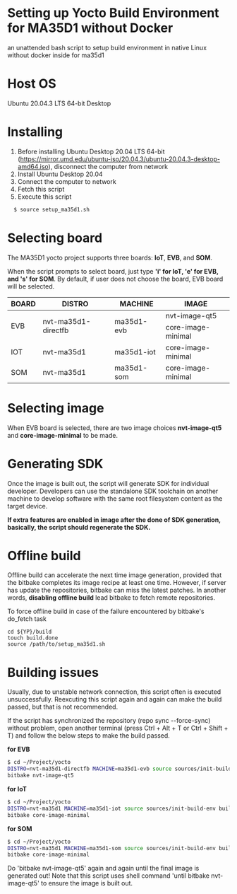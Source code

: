 # Setting up Yocto Build Environment for MA35D1 without Docker
 an unattended bash script to setup build  environment in native Linux without docker inside for ma35d1

# Host OS
Ubuntu 20.04.3 LTS 64-bit Desktop

# Installing
1. Before installing Ubuntu Desktop 20.04 LTS 64-bit (https://mirror.umd.edu/ubuntu-iso/20.04.3/ubuntu-20.04.3-desktop-amd64.iso), disconnect the computer from network
2. Install Ubuntu Desktop 20.04
3. Connect the computer to network
4. Fetch this script
5. Execute this script

```bash
  $ source setup_ma35d1.sh
```

# Selecting board
The MA35D1 yocto project supports three boards: **IoT**, **EVB**, and **SOM**.

When the script prompts to select board, just type **'i' for IoT, 'e' for EVB, and 's' for SOM**. By default, if user does not choose the board, EVB board will be selected. 

<table>
  <thead>
    <tr>
      <th>BOARD</th>
      <th>DISTRO</th>
      <th>MACHINE</th>
      <th>IMAGE</th>
    </tr>
  </thead>
  <tbody>
    <tr>
      <td rowspan="2">EVB</td>
      <td rowspan="2">nvt-ma35d1-directfb</td>
      <td rowspan="2">ma35d1-evb</td>
      <td>nvt-image-qt5</td>
    </tr>
    <tr><td>core-image-minimal</td></tr>
   
   <tr>
      <td>IOT</td>
      <td>nvt-ma35d1</td>
      <td>ma35d1-iot</td>
      <td>core-image-minimal</td>
    </tr>
   
   <tr>
      <td>SOM</td>
      <td>nvt-ma35d1</td>
      <td>ma35d1-som</td>
      <td>core-image-minimal</td>
    </tr>
  
  </tbody>
</table>

# Selecting image
When EVB board is selected, there are two image choices **nvt-image-qt5** and **core-image-minimal** to be made.

# Generating SDK
Once the image is built out, the script will generate SDK for individual developer. Developers can use the standalone SDK toolchain on another machine to develop software with the same root filesystem content as the target device. 

**If extra features are enabled in image after the done of SDK generation, basically, the script should regenerate the SDK.**

# Offline build
Offline build can accelerate the next time image generation, provided that the bitbake completes its image recipe at least one time. However, if server has update the repositories, bitbake can miss the latest patches. In another words, **disabling offline build** lead bitbake to fetch remote repositories.

To force offline build in case of the failure encountered by bitbake's do_fetch task
```
cd ${YP}/build
touch build.done
source /path/to/setup_ma35d1.sh
```

# Building issues
Usually, due to unstable network connection, this script often is executed unsuccessfully. Reexcuting this script again and again can make the build passed, but that is not recommended.

If the script has synchronized the repository (repo sync --force-sync) without problem, open another terminal (press Ctrl + Alt + T or Ctrl + Shift + T) and follow the below steps to make the build passed.

**for EVB**
```bash
$ cd ~/Project/yocto
DISTRO=nvt-ma35d1-directfb MACHINE=ma35d1-evb source sources/init-build-env build
bitbake nvt-image-qt5
```

**for IoT**
```bash
$ cd ~/Project/yocto
DISTRO=nvt-ma35d1 MACHINE=ma35d1-iot source sources/init-build-env build
bitbake core-image-minimal
```

**for SOM**
```bash
$ cd ~/Project/yocto
DISTRO=nvt-ma35d1 MACHINE=ma35d1-som source sources/init-build-env build
bitbake core-image-minimal
```

Do 'bitbake nvt-image-qt5' again and again until the final image is generated out! Note that this script uses shell command 'until bitbake nvt-image-qt5' to ensure the image is built out.

